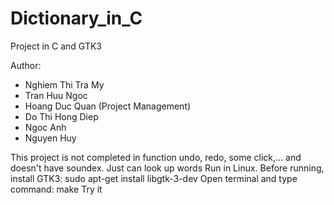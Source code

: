 # Dictionary_in_C
Project in C and GTK3

Author:

- Nghiem Thi Tra My
- Tran Huu Ngoc
- Hoang Duc Quan (Project Management)
- Do Thi Hong Diep
- Ngoc Anh
- Nguyen Huy

This project is not completed in function undo, redo, some click,... and doesn't have soundex. Just can look up words
Run in Linux.
Before running, install GTK3: sudo apt-get install libgtk-3-dev
Open terminal and type command: make
Try it
